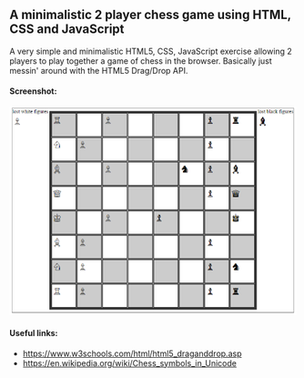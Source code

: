 ## A minimalistic 2 player chess game using HTML, CSS and JavaScript
A very simple and minimalistic HTML5, CSS, JavaScript exercise allowing 2 players to play together a game
of chess in the browser. Basically just messin' around with the HTML5 Drag/Drop API.

#### Screenshot:
![alt text][screens]

[screens]: https://github.com/datahappy1/minimalistic_2player_chess/blob/master/docs/img/screenshot.PNG "screens"

#### Useful links:
- https://www.w3schools.com/html/html5_draganddrop.asp
- https://en.wikipedia.org/wiki/Chess_symbols_in_Unicode
